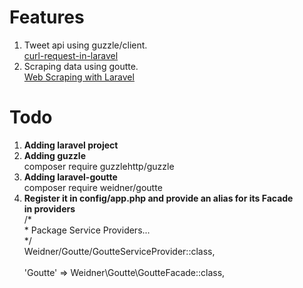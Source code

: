 <h1>Features</h1>
<ol type="1">
    <li>Tweet api using guzzle/client.<br>
    <a href="https://stackoverflow.com/questions/48279382/curl-request-in-laravel">curl-request-in-laravel</a></li>
    <li>Scraping data using goutte.<br>
    <a href="https://medium.com/@digitaldaswani/web-scraping-with-laravel-ab5f1c5f00a5">Web Scraping with Laravel</a></li>
</ol>

<h1>Todo</h1>
<ol type="1">
    <li><strong>Adding laravel project</strong></li>
    <li><strong>Adding guzzle</strong><br>composer require guzzlehttp/guzzle</li>
    <li><strong>Adding laravel-goutte</strong><br>composer require weidner/goutte</li>
    <li><strong>Register it in config/app.php and provide an alias for its Facade</strong><br>
        <b>in providers</b><br>
        /*<br>
         * Package Service Providers...<br>
         */<br>
        Weidner/Goutte/GoutteServiceProvider::class,<br>
        <b></b><br>
        'Goutte' => Weidner\Goutte\GoutteFacade::class,<br>
    </li>
</ol>
